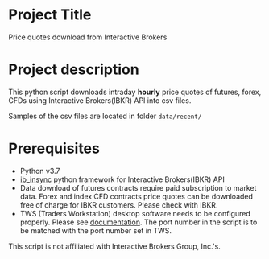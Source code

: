# Project Title
Price quotes download from Interactive Brokers

# Project description
This python script downloads intraday **hourly** price quotes of futures, forex, CFDs using 
Interactive Brokers(IBKR) API into csv files.

Samples of the csv files are located in folder `data/recent/ `

# Prerequisites
- Python v3.7
- [ib_insync](https://github.com/erdewit/ib_insync) python framework for Interactive Brokers(IBKR) API
- Data download of futures contracts require paid subscription to market data. 
Forex and index CFD contracts price quotes can be downloaded free of charge for 
IBKR customers. Please check with IBKR.
- TWS (Traders Workstation) desktop software needs to be configured properly. Please see
[documentation](https://interactivebrokers.github.io/tws-api/initial_setup.html). The port number in the script is to be matched with the port number set in TWS. 


This script is not affiliated with Interactive Brokers Group, Inc.'s.

